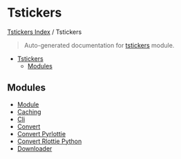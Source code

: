 # Tstickers

[Tstickers Index](../README.md#tstickers-index) / Tstickers

> Auto-generated documentation for [tstickers](../../../tstickers/__init__.py) module.

- [Tstickers](#tstickers)
  - [Modules](#modules)

## Modules

- [Module](./module.md)
- [Caching](./caching.md)
- [Cli](./cli.md)
- [Convert](./convert.md)
- [Convert Pyrlottie](./convert_pyrlottie.md)
- [Convert Rlottie Python](./convert_rlottie_python.md)
- [Downloader](./downloader.md)